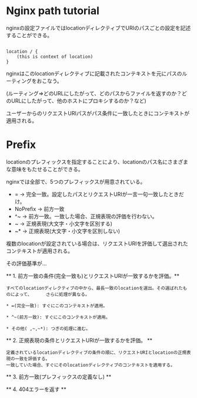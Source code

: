 
# Nginx path tutorial

nginxの設定ファイルではlocationディレクティブでURIのパスごとの設定を記述することができる。

```

location / {
	(this is context of location)
}

```

nginxはこのlocationディレクティブに記載されたコンテキストを元にパスのルーティングをおこなう。

(ルーティング=>どのURLにしたがって、どのパスからファイルを返すのか？どのURLにしたがって、他のホストにプロキシするのか？など)

ユーザーからのリクエストURIパスがパス条件に一致したときにコンテキストが適用される。

# Prefix

locationのプレフィックスを指定することにより、locationのパス名にさまざまな意味をもたせることができる。

nginxでは全部で、5つのプレフィックスが用意されている。


* = 		-> 完全一致。設定したパスとリクエストURIが一言一句一致したときだけ。
* NoPrefix 	-> 前方一致
* ^~ 		-> 前方一致。一致した場合、正規表現の評価を行わない。
* ~		-> 正規表現(大文字・小文字を区別する)
* ~*		-> 正規表現(大文字・小文字を区別しない)

複数のlocationが設定されている場合は、リクエストURIを評価して選出されたコンテキストが適用される。

その評価基準が...

** 1. 前方一致の条件(完全一致も)とリクエストURIが一致するかを評価。**

	すべてのlocationディレクティブの中から、最長一致のlocationを選出。その選ばれたものによって、	　　さらに処理が異なる。

	* =(完全一致): すぐにこのコンテキストが適用。

	* ^~(前方一致): すぐにこのコンテキストが適用。

	* その他( ,~,~*): つぎの処理に進む。

** 2. 正規表現の条件とリクエストURIが一致するかを評価。 **

	定義されているlocationディレクティブの条件の順に、リクエストURIとlocationの正規表現の一致を評価する。
	一致していた場合、すぐにそのlocationディレクティブのコンテキストを適用する。

** 3. 前方一致(プレフィックスの定義なし) **

** 4. 404エラーを返す **

